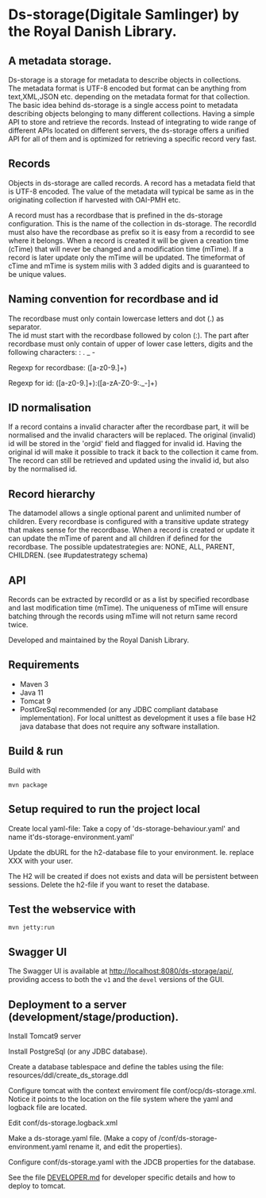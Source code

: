 # Ds-storage(Digitale Samlinger) by the Royal Danish Library. 
    
      
## A metadata storage.
Ds-storage is a storage for metadata to describe objects in collections.  
The metadata format is UTF-8 encoded but format can be anything from text,XML,JSON etc. depending on the metadata format for that collection.
The basic idea behind ds-storage is a single access point to metadata describing objects belonging to many different collections. Having a simple API to 
store and retrieve the records. Instead of integrating to wide range of different APIs located on different servers, the ds-storage offers
a unified API for all of them and is optimized for retrieving a specific record very fast.
    
## Records
Objects in ds-storage are called records. A record has a metadata field that is UTF-8 encoded. The value of the metadata will typical be same as
in the originating collection if harvested with OAI-PMH etc. 
        
A record must has a recordbase that is prefined in the ds-storage configuration. This is the name of the collection in ds-storage.
The recordId must also have the recordbase as prefix so it is easy from a recordid to see where it belongs.
When a record is created it will be given a creation time (cTime) that will never be changed and a modification time (mTime). If a
record is later update only the mTime will be updated. The timeformat of cTime and mTime is system milis with 3 added digits and is
guaranteed to be unique values.                      
    
## Naming convention for recordbase and id
The recordbase must only contain lowercase letters and dot (.) as separator.     
The id must start with the recordbase followed by colon (:). The part after recordbase must only contain of upper of lower case letters, digits and
the following characters:  : . _ -
        
Regexp for recordbase: ([a-z0-9.]+)
    
Regexp for id: ([a-z0-9.]+):([a-zA-Z0-9:._-]+)
    
## ID normalisation                     
If a record contains a invalid character after the recordbase part, it will be normalised and the invalid characters will be replaced.
The original (invalid) id will be stored in the 'orgid' field and flagged for invalid id. Having the original id will make it possible
to track it back to the collection it came from. The record can still be retrieved and updated using the invalid id, but also by the normalised id.                      
                                          
## Record hierarchy                 
The datamodel allows a single optional parent and unlimited number of children. Every recordbase is configured with a transitive 
update strategy that makes sense for the recordbase. When a record is created or update it can update the mTime of parent and all children
if defined for the recordbase. The possible updatestrategies are: NONE, ALL, PARENT, CHILDREN.  (see #updatestrategy schema)
        
## API   
Records can be extracted by recordId or as a list by specified recordbase and last modification time (mTime). The uniqueness of mTime
will ensure batching through the records using mTime will not return same record twice.  
    
         
Developed and maintained by the Royal Danish Library.

## Requirements

* Maven 3                                  
* Java 11
* Tomcat 9
* PostGreSql recommended (or any JDBC compliant database implementation). 
  For local unittest as development it uses a file base H2 java database that does not require any software installation.

## Build & run

Build with
``` 
mvn package
```

## Setup required to run the project local 
Create local yaml-file: Take a copy of 'ds-storage-behaviour.yaml'  and name it'ds-storage-environment.yaml'

Update the dbURL for the h2-database file to your environment. Ie. replace XXX with your user.

The H2 will be created if does not exists and data will be persistent between sessions. Delete the h2-file if you want to reset the database.


## Test the webservice with
```
mvn jetty:run
```
## Swagger UI
The Swagger UI is available at <http://localhost:8080/ds-storage/api/>, providing access to both the `v1` and the 
`devel` versions of the GUI. 


## Deployment to a server (development/stage/production).
Install Tomcat9 server 

Install PostgreSql (or any JDBC database).

Create a database tablespace and define the tables using the file: resources/ddl/create_ds_storage.ddl

Configure tomcat with the context enviroment file conf/ocp/ds-storage.xml. Notice it points to the location on the file system where the yaml and logback file are located.

Edit  conf/ds-storage.logback.xml

Make a ds-storage.yaml file. (Make a copy of /conf/ds-storage-environment.yaml rename it, and edit the properties). 

Configure conf/ds-storage.yaml with the JDCB properties for the database. 


See the file [DEVELOPER.md](DEVELOPER.md) for developer specific details and how to deploy to tomcat.
